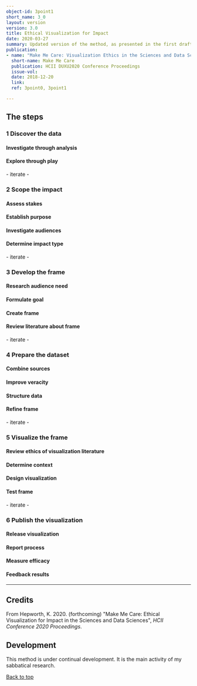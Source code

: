 ```yaml
---
object-id: 3point1
short_name: 3_0
layout: version
version: 3.0
title: Ethical Visualization for Impact
date: 2020-03-27
summary: Updated version of the method, as presented in the first draft of the Make Me Care paper, presented at HCII DUXU 2020 and published in the HCII Conference Proceedings. This version is adjusted to accommodate the workflows and perspectives of data scientists and scientists. This version was influenced by conversations at and reflections on visits to the Applied University of the Arts in Bern, Switzerland, PolyPoly in Berlin, Germany, Svelte Studios in Adelaide, Australia, the University of the Creative Arts, London, United Kingdom, ALOU, Ljubljana, Slovenia, and Humboldt University, Berlin, Germany. It was also influenced by insights gained while teaching Taming Treacherous Data at the Digital Humanities Summer Institute at the University of Victoria, Victoria, Canada.
publication:
- name: "Make Me Care: Visualization Ethics in the Sciences and Data Sciences"
  short-name: Make Me Care
  publication: HCII DUXU2020 Conference Proceedings
  issue-vol:
  date: 2018-12-20
  link:
  ref: 3point0, 3point1

---
```

## The steps

### 1 Discover the data
#### Investigate through analysis
#### Explore through play


\- iterate -

### 2 Scope the impact
#### Assess stakes
#### Establish purpose
#### Investigate audiences
#### Determine impact type

\- iterate -

### 3 Develop the frame
#### Research audience need
#### Formulate goal
#### Create frame
#### Review literature about frame

\- iterate -

### 4 Prepare the dataset
#### Combine sources
#### Improve veracity
#### Structure data
#### Refine frame

\- iterate -

### 5 Visualize the frame
#### Review ethics of visualization literature
#### Determine context
#### Design visualization
#### Test frame

\- iterate -

### 6 Publish the visualization
#### Release visualization
#### Report process
#### Measure efficacy
#### Feedback results

-----------------------------

## Credits

From Hepworth, K. 2020. (forthcoming) "Make Me Care: Ethical Visualization for Impact in the Sciences and Data Sciences", *HCII Conference 2020 Proceedings*.

## Development

This method is under continual development. It is the main activity of my sabbatical research.

[Back to top](#ethical-visualization-for-impact)
